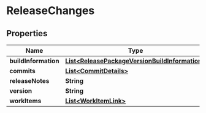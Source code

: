 

# ReleaseChanges


## Properties

Name | Type | Description | Notes
------------ | ------------- | ------------- | -------------
**buildInformation** | [**List&lt;ReleasePackageVersionBuildInformation&gt;**](ReleasePackageVersionBuildInformation.md) |  |  [optional]
**commits** | [**List&lt;CommitDetails&gt;**](CommitDetails.md) |  |  [optional]
**releaseNotes** | **String** |  |  [optional]
**version** | **String** |  |  [optional]
**workItems** | [**List&lt;WorkItemLink&gt;**](WorkItemLink.md) |  |  [optional]



